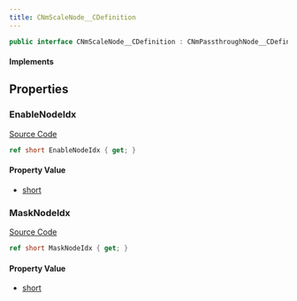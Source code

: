 ```yaml
---
title: CNmScaleNode__CDefinition
---
```


```csharp
public interface CNmScaleNode__CDefinition : CNmPassthroughNode__CDefinition, CNmPoseNode__CDefinition, CNmGraphNode__CDefinition, ISchemaClass<CNmGraphNode__CDefinition>, ISchemaClass<CNmPoseNode__CDefinition>, ISchemaClass<CNmPassthroughNode__CDefinition>, ISchemaClass<CNmScaleNode__CDefinition>, ISchemaField, ISchemaClass, INativeHandle
```

#### Implements

## Properties

### EnableNodeIdx

[Source Code](https://github.com/swiftly-solution/swiftlys2/blob/beta/managed/src/SwiftlyS2.Generated/Schemas/Interfaces/CNmScaleNode__CDefinition.cs#L18)

```csharp
ref short EnableNodeIdx { get; }
```

#### Property Value

- [short](https://learn.microsoft.com/dotnet/api/system.int16)

### MaskNodeIdx

[Source Code](https://github.com/swiftly-solution/swiftlys2/blob/beta/managed/src/SwiftlyS2.Generated/Schemas/Interfaces/CNmScaleNode__CDefinition.cs#L16)

```csharp
ref short MaskNodeIdx { get; }
```

#### Property Value

- [short](https://learn.microsoft.com/dotnet/api/system.int16)

